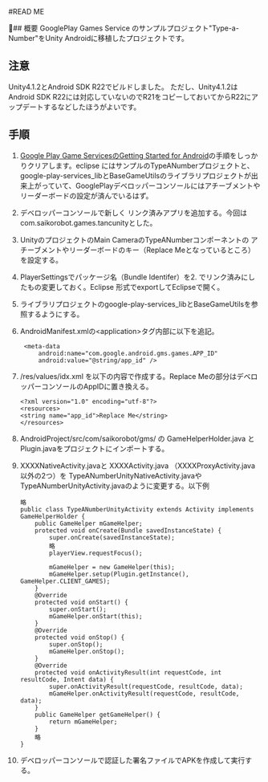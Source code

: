 #READ ME

## 概要
GooglePlay Games Service のサンプルプロジェクト"Type-a-Number"をUnity Androidに移植したプロジェクトです。

## 注意
Unity4.1.2とAndroid SDK R22でビルドしました。
ただし、Unity4.1.2はAndroid SDK R22には対応していないのでR21をコピーしておいてからR22にアップデートするなどしたほうがよいです。

##   手順
1. [Google Play Game ServicesのGetting Started for Android](https://developers.google.com/games/services/android/quickstart)の手順をしっかりクリアします。eclipse にはサンプルのTypeANumberプロジェクトと、google-play-services_libとBaseGameUtilsのライブラリプロジェクトが出来上がっていて、GooglePlayデベロッパーコンソールにはアチーブメントやリーダーボードの設定が済んでいるはず。
2. デベロッパーコンソールで新しく リンク済みアプリを追加する。今回はcom.saikorobot.games.tancunityとした。
3. UnityのプロジェクトのMain CameraのTypeANumberコンポーネントの アチーブメントやリーダーボードのキー（Replace Meとなっているところ）を設定する。
4. PlayerSettingsでパッケージ名（Bundle Identifer）を2. でリンク済みにしたもの変更しておく。Eclipse 形式でexportしてEclipseで開く。 
5.  ライブラリプロジェクトのgoogle-play-services_libとBaseGameUtilsを参照するようにする。
6. AndroidManifest.xmlの&lt;application&gt;タグ内部に以下を追記。

        <meta-data
            android:name="com.google.android.gms.games.APP_ID"
            android:value="@string/app_id" />
7.  /res/values/idx.xml を以下の内容で作成する。Replace Meの部分はデベロッパーコンソールのAppIDに置き換える。

        <?xml version="1.0" encoding="utf-8"?> 
        <resources>   
        <string name="app_id">Replace Me</string> 
        </resources> 

8.  AndroidProject/src/com/saikorobot/gms/ の GameHelperHolder.java と Plugin.javaをプロジェクトにインポートする。
9.  XXXXNativeActivity.javaと XXXXActivity.java （XXXXProxyActivity.java以外の2つ）を TypeANumberUnityNativeActivity.javaやTypeANumberUnityActivity.javaのように変更する。以下例
        
        略
        public class TypeANumberUnityActivity extends Activity implements GameHelperHolder {
            public GameHelper mGameHelper;
            protected void onCreate(Bundle savedInstanceState) {
                super.onCreate(savedInstanceState);
                略
                playerView.requestFocus();

                mGameHelper = new GameHelper(this);
                mGameHelper.setup(Plugin.getInstance(), GameHelper.CLIENT_GAMES);
            }
            @Override
            protected void onStart() {
                super.onStart();
                mGameHelper.onStart(this);
            }
            @Override
            protected void onStop() {
                super.onStop();
                mGameHelper.onStop();
            }
            @Override
            protected void onActivityResult(int requestCode, int resultCode, Intent data) {
                super.onActivityResult(requestCode, resultCode, data);
                mGameHelper.onActivityResult(requestCode, resultCode, data);
            }
            public GameHelper getGameHelper() {
                return mGameHelper;
            }
            略
        }
        
9.  デベロッパーコンソールで認証した署名ファイルでAPKを作成して実行する。